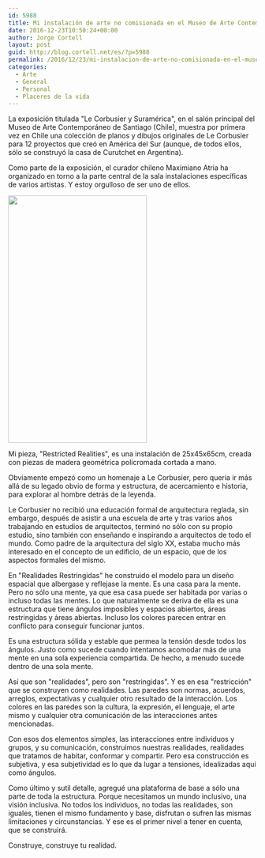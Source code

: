 ```yaml
---
id: 5988
title: Mi instalación de arte no comisionada en el Museo de Arte Contemporáneo de Santiago de Chile
date: 2016-12-23T10:50:24+00:00
author: Jorge Cortell
layout: post
guid: http://blog.cortell.net/es/?p=5988
permalink: /2016/12/23/mi-instalacion-de-arte-no-comisionada-en-el-museo-de-arte-contemporaneo-de-santiago-de-chile/
categories:
  - Arte
  - General
  - Personal
  - Placeres de la vida
---
```

La exposición titulada "Le Corbusier y Suramérica", en el salón principal del Museo de Arte Contemporáneo de Santiago (Chile), muestra por primera vez en Chile una colección de planos y dibujos originales de Le Corbusier para 12 proyectos que creó en América del Sur (aunque, de todos ellos, sólo se construyó la casa de Curutchet en Argentina).

Como parte de la exposición, el curador chileno Maximiano Atria ha organizado en torno a la parte central de la sala instalaciones específicas de varios artistas. Y estoy orgulloso de ser uno de ellos.

<img class="aligncenter size-medium" src="https://c4.staticflickr.com/1/243/30817908803_7d080d5d08.jpg" width="281" height="500" />

Mi pieza, "Restricted Realities", es una instalación de 25x45x65cm, creada con piezas de madera geométrica policromada cortada a mano.

Obviamente empezó como un homenaje a Le Corbusier, pero quería ir más allá de su legado obvio de forma y estructura, de acercamiento e historia, para explorar al hombre detrás de la leyenda.

Le Corbusier no recibió una educación formal de arquitectura reglada, sin embargo, después de asistir a una escuela de arte y tras varios años trabajando en estudios de arquitectos, terminó no sólo con su propio estudio, sino también con enseñando e inspirando a arquitectos de todo el mundo. Como padre de la arquitectura del siglo XX, estaba mucho más interesado en el concepto de un edificio, de un espacio, que de los aspectos formales del mismo.

En "Realidades Restringidas" he construido el modelo para un diseño espacial que albergase y reflejase la mente. Es una casa para la mente. Pero no sólo una mente, ya que esa casa puede ser habitada por varias o incluso todas las mentes. Lo que naturalmente se deriva de ella es una estructura que tiene ángulos imposibles y espacios abiertos, áreas restringidas y áreas abiertas. Incluso los colores parecen entrar en conflicto para conseguir funcionar juntos.

Es una estructura sólida y estable que permea la tensión desde todos los ángulos. Justo como sucede cuando intentamos acomodar más de una mente en una sola experiencia compartida. De hecho, a menudo sucede dentro de una sola mente.

Así que son "realidades", pero son "restringidas". Y es en esa "restricción" que se construyen como realidades. Las paredes son normas, acuerdos, arreglos, expectativas y cualquier otro resultado de la interacción. Los colores en las paredes son la cultura, la expresión, el lenguaje, el arte mismo y cualquier otra comunicación de las interacciones antes mencionadas.

Con esos dos elementos simples, las interacciones entre individuos y grupos, y su comunicación, construimos nuestras realidades, realidades que tratamos de habitar, conformar y compartir. Pero esa construcción es subjetiva, y esa subjetividad es lo que da lugar a tensiones, idealizadas aquí como ángulos.

Como último y sutil detalle, agregué una plataforma de base a sólo una parte de toda la estructura. Porque necesitamos un mundo inclusivo, una visión inclusiva. No todos los individuos, no todas las realidades, son iguales, tienen el mismo fundamento y base, disfrutan o sufren las mismas limitaciones y circunstancias. Y ese es el primer nivel a tener en cuenta, que se construirá.

Construye, construye tu realidad.